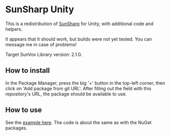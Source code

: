 # SunSharp Unity
This is a redistribution of [SunSharp](https://github.com/Sotakebk/SunSharp) for Unity, with additional code and helpers.

It appears that it should work, but builds were not yet tested. You can message me in case of problems!

Target SunVox Library version: 2.1.0.
## How to install
In the Package Manager, press the big '+' button in the top-left corner, then click on 'Add package from git URL'. After filling out the field with this repository's URL, the package should be available to use.
## How to use
See the [example here](https://github.com/Sotakebk/SunSharpUnity_VRDemo). The code is about the same as with the NuGet packages.